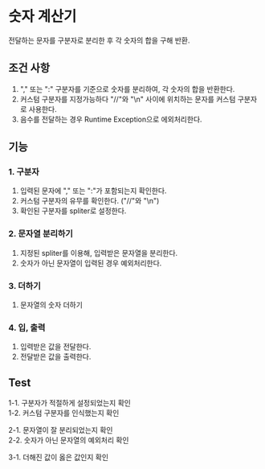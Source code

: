 # 숫자 계산기
전달하는 문자를 구분자로 분리한 후 각 숫자의 합을 구해 반환. <br>

## 조건 사항
1. "," 또는 ":" 구분자를 기준으로 숫자를 분리하여, 각 숫자의 합을 반환한다.
2. 커스텀 구분자를 지정가능하다 "//"와 "\n" 사이에 위치하는 문자를 커스텀 구분자로 사용한다.
3. 음수를 전달하는 경우 Runtime Exception으로 에외처리한다.

## 기능

### 1. 구분자
1. 입력된 문자에 "," 또는 ":"가 포함되는지 확인한다.
2. 커스텀 구분자의 유무를 확인한다. ("//"와 "\n")
3. 확인된 구분자를 spliter로 설정한다.

### 2. 문자열 분리하기
1. 지정된 spliter를 이용해, 입력받은 문자열을 분리한다.
2. 숫자가 아닌 문자열이 입력된 경우 예외처리한다.

### 3. 더하기
1. 문자열의 숫자 더하기

### 4. 입, 출력
1. 입력받은 값을 전달한다.
2. 전달받은 값을 출력한다.

## Test
1-1. 구분자가 적절하게 설정되었는지 확인 <br>
1-2. 커스텀 구분자를 인식했는지 확인

2-1. 문자열이 잘 분리되었는지 확인 <br>
2-2. 숫자가 아닌 문자열의 예외처리 확인 <br>

3-1. 더해진 값이 옳은 값인지 확인